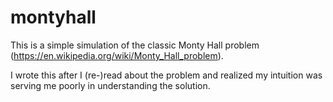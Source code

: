 # montyhall
This is a simple simulation of the classic Monty Hall problem (https://en.wikipedia.org/wiki/Monty_Hall_problem).

I wrote this after I (re-)read about the problem and realized my intuition was serving me poorly in understanding the solution.
